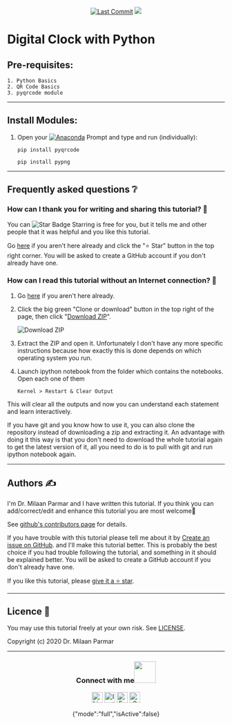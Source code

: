 <p align="center"> 
<a href="https://github.com/milaan9"><img src="https://img.shields.io/static/v1?logo=github&label=maintainer&message=milaan9&color=ff3300" alt="Last Commit"/></a> 
<a href="https://hits.seeyoufarm.com"><img src="https://hits.seeyoufarm.com/api/count/incr/badge.svg?url=https%3A%2F%2Fgithub.com%2Fmilaan9%2F91_Python_Mini_Projects&count_bg=%231DC92C&title_bg=%23555555&icon=&icon_color=%23E7E7E7&title=views&edge_flat=false"/></a>
</p> 
<!--<img src="https://badges.pufler.dev/contributors/milaan9/01_Python_Introduction?size=50&padding=5&bots=true" alt="milaan9"/>-->
 
 
# Digital Clock with Python

## Pre-requisites:

```
1. Python Basics
2. QR Code Basics
3. pyqrcode module
```

---

## Install Modules:

1. Open your [![Anaconda](https://img.shields.io/badge/Anaconda-342B029.svg?&style=flate&logo=anaconda&logoColor=white)](https://www.continuum.io/downloads) Prompt and type and run (individually):

       pip install pyqrcode
       
       pip install pypng
       
---

## Frequently asked questions ❔

### How can I thank you for writing and sharing this tutorial? 🌷

You can <img src="https://img.shields.io/static/v1?label=%E2%AD%90&message=if%20useful&style=style=flat&color=blue" alt="Star Badge"/> Starring is free for you, but it tells me and other people that it was helpful and you like this tutorial.

Go [here](https://github.com/milaan9/01_Python_Introduction) if you aren't here already and click the "⭐ Star" button in the top right corner. You will be asked to create a GitHub account if you don't already have one.

### How can I read this tutorial without an Internet connection? 🤔

1. Go [here](https://github.com/milaan9/91_Python_Mini_Projects) if you aren't here already.
    
2. Click the big green "Clone or download" button in the top right of the page, then click "[Download ZIP](https://github.com/milaan9/91_Python_Mini_Projects/archive/refs/heads/main.zip)".

    ![Download ZIP](https://github.com/milaan9/91_Python_Mini_Projects/blob/main/img/dnld_rep.png)

3. Extract the ZIP and open it. Unfortunately I don't have any more specific instructions because how exactly this is done depends on which operating system you run.
    
4. Launch ipython notebook from the folder which contains the notebooks. Open each one of them
  
    `Kernel > Restart & Clear Output`
    
This will clear all the outputs and now you can understand each statement and learn interactively.

If you have git and you know how to use it, you can also clone the repository instead of downloading a zip and extracting it. An advantage with doing it this way is that you don't need to download the whole tutorial again to get the latest version of it, all you need to do is to pull with git and run ipython notebook again.

---

## Authors ✍️

I'm Dr. Milaan Parmar and I have written this tutorial. If you think you can add/correct/edit and enhance this tutorial you are most welcome🙏

See [github's contributors page](https://github.com/milaan9/91_Python_Mini_Projects/graphs/contributors) for details.

If you have trouble with this tutorial please tell me about it by [Create an issue on GitHub](https://github.com/milaan9/91_Python_Mini_Projects/issues/new). and I'll make this tutorial better. This is probably the best choice if you had trouble following the tutorial, and something in it should be explained better. You will be asked to create a GitHub account if you don't already have one.

If you like this tutorial, please [give it a ⭐ star](https://github.com/milaan9/91_Python_Mini_Projects).

---

## Licence 📜

You may use this tutorial freely at your own risk. See [LICENSE](https://github.com/milaan9/91_Python_Mini_Projects/blob/main/LICENSE).

Copyright (c) 2020 Dr. Milaan Parmar

---

<div align="center">
<h3> Connect with me<a href="https://gifyu.com/image/Zy2f"><img src="https://github.com/milaan9/milaan9/blob/main/Handshake.gif" width="50px"></a>
</h3> 
<p align="center">
    <a href="https://www.linkedin.com/in/milaanparmar" target="_blank"><img alt="LinkedIn" width="25px" src="https://github.com/TheDudeThatCode/TheDudeThatCode/blob/master/Assets/Linkedin.svg"></a>
    <a href="https://www.instagram.com/milaanparmar9" target="_blank"><img alt="Instagram" width="25px" src="https://github.com/TheDudeThatCode/TheDudeThatCode/blob/master/Assets/Instagram.svg"></a>
    <a href="https://www.facebook.com/milaanparmar" target="_blank"><img alt="Facebook" width="25px" src="https://upload.wikimedia.org/wikipedia/commons/5/51/Facebook_f_logo_%282019%29.svg"></a>
    <a href="mailto:milaanparmar9@gmail.com" target="_blank"><img alt="Gmail" width="25px" src="https://github.com/TheDudeThatCode/TheDudeThatCode/blob/master/Assets/Gmail.svg"></a> 
</p> 
{"mode":"full","isActive":false}

